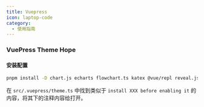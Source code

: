 ```yaml
---
title: Vuepress
icon: laptop-code
category:
  - 使用指南
---
```


### VuePress Theme Hope

#### 安装配置

```sh
pnpm install -D chart.js echarts flowchart.ts katex @vue/repl reveal.js mermaid mathjax-full @waline/client
```

在 `src/.vuepress/theme.ts` 中找到类似于 `install XXX before enabling it` 的内容，将其下的注释内容给打开。
